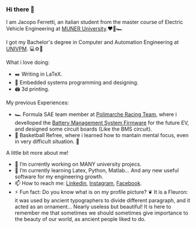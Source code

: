 ### Hi there 👋
 
 I am Jacopo Ferretti, an italian student from the master course of Electric Vehicle Engineering at [MUNER  University](https://motorvehicleuniversity.com).:heart::battery::racing_car:
 
 I got my Bachelor's degree in Computer and Automation Engineering at [UNIVPM](www.univpm.it). :computer::gear::robot:
 
 What i love doing:
 - :black_nib: Writing in LaTeX.
 - :green_heart: Embedded systems programming and designing.
 - :printer: 3d printing.

My previous Experiences:
- :racing_car: Formula SAE team member at [Polimarche Racing Team](www.polimarcheracingteam.com), where i develloped the [Battery Management System Firmware](github.com/mrjacopong/BMS_LTC6813_class) for the future EV, and designed some circuit boards (Like the BMS circuit).
- :basketball: Basketball Refree, where i learned how to mantain mental focus, even in very difficult situation. :woozy_face:

A little bit more about me!

- 🔭 I’m currently working on MANY university projecs.
- 🌱 I’m currently learning Latex, Python, Matlab... And any new useful software for my engineering growth.
- 📫 How to reach me: [Linkedin](www.linkedin.com/in/jacopoferretti/), [Instagram](www.instagram.com/mrjacopong/), [Facebook](www.facebook.com/mr.jacopong).
- ⚡ Fun fact: Do you know what is on my profile picture? ❦ It is a Fleuron: it was used by ancient typographers to divide different paragraph, and it acted as an ornament... Nearly useless but beautiful! It is here to remember me that sometimes we should sometimes give importance to the beauty of our world, as ancient people liked to do.

<!--
**mrjacopong/mrjacopong** is a ✨ _special_ ✨ repository because its `README.md` (this file) appears on your GitHub profile.

Here are some ideas to get you started:

- 🔭 I’m currently working on ...
- 🌱 I’m currently learning ...
- 👯 I’m looking to collaborate on ...
- 🤔 I’m looking for help with ...
- 💬 Ask me about ...
- 📫 How to reach me: ...
- 😄 Pronouns: ...
- ⚡ Fun fact: ...
-->

